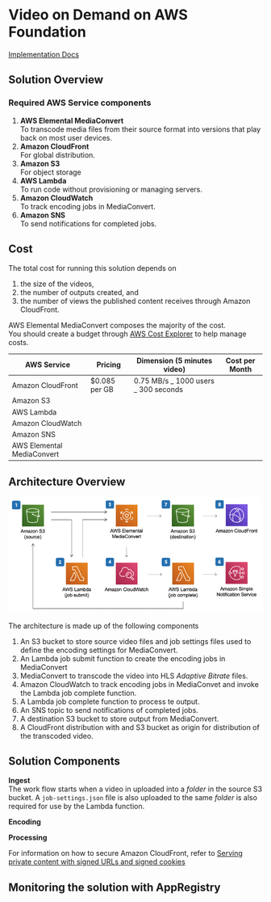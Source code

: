 # Video on Demand on AWS Foundation
[Implementation Docs](https://docs.aws.amazon.com/solutions/latest/video-on-demand-on-aws-foundation/solution-overview.html)

## Solution Overview
### Required AWS Service components

1. **AWS Elemental MediaConvert**  
   To transcode media files from their source format into versions that play back on most user devices.
2. **Amazon CloudFront**  
   For global distribution.
3. **Amazon S3**  
   For object storage
4. **AWS Lambda**  
   To run code without provisioning or managing servers.
5. **Amazon CloudWatch**  
   To track encoding jobs in MediaConvert.
6. **Amazon SNS**  
   To send notifications for completed jobs.

## Cost
The total cost for running this solution depends on
1. the size of the videos,
2. the number of outputs created, and
3. the number of views the published content receives through Amazon CloudFront.  

AWS Elemental MediaConvert composes the majority of the cost.  
You should create a budget through [AWS Cost Explorer](http://aws.amazon.com/aws-cost-management/aws-cost-explorer/) to help manage costs.

| AWS Service                | Pricing        | Dimension (5 minutes video)          | Cost per Month |
| -------------------------- | ------------- | ------------------------------------ | -------------- |
| Amazon CloudFront          | $0.085 per GB | 0.75 MB/s _ 1000 users _ 300 seconds |
| Amazon S3                  |               |                                      |
| AWS Lambda                 |               |                                      |
| Amazon CloudWatch          |               |                                      |
| Amazon SNS                 |               |                                      |
| AWS Elemental MediaConvert |               |                                      |

## Architecture Overview

![](vod-on-aws-foundation-architecture-diagram.png)

The architecture is made up of the following components

1. An S3 bucket to store source video files and job settings files used to define the encoding settings for MediaConvert.
2. An Lambda job submit function to create the encoding jobs in MediaConvert
3. MediaConvert to transcode the video into HLS _Adaptive Bitrate_ files.
4. Amazon CloudWatch to track encoding jobs in MediaConvet and invoke the Lambda job complete function.
5. A Lambda job complete function to process te output.
6. An SNS topic to send notifications of completed jobs.
7. A destination S3 bucket to store output from MediaConvert.
8. A CloudFront distribution with and S3 bucket as origin for distribution of the transcoded video.

## Solution Components

**Ingest**  
The work flow starts when a video in uploaded into a _folder_ in the source S3 bucket. A `job-settings.json` file is also uploaded to the same _folder_ is also required for use by the Lambda function.

**Encoding**

**Processing**

For information on how to secure Amazon CloudFront, refer to [Serving private content with signed URLs and signed cookies](https://docs.aws.amazon.com/AmazonCloudFront/latest/DeveloperGuide/PrivateContent.html)

## Monitoring the solution with AppRegistry
